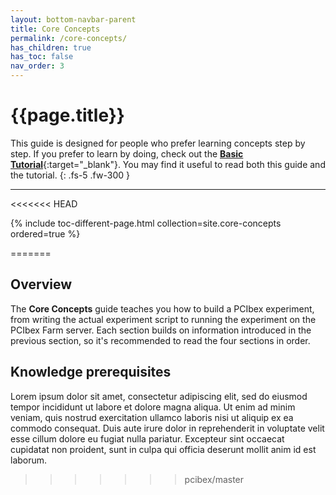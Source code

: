 ```yaml
---
layout: bottom-navbar-parent
title: Core Concepts
permalink: /core-concepts/
has_children: true
has_toc: false
nav_order: 3
---
```


# {{page.title}}

This guide is designed for people who prefer learning concepts step by step.
If you prefer to learn by doing, check out the
[**Basic Tutorial**]({{site.baseurl}}/basic-tutorial){:target="_blank"}.
You may find it useful to read both this guide and the tutorial.
{: .fs-5 .fw-300 }

---

<<<<<<< HEAD
<!-- TOC -->
{% include toc-different-page.html collection=site.core-concepts ordered=true %}

=======
## Overview

The **Core Concepts** guide teaches you how to build a PCIbex experiment,
from writing the actual experiment script to running the experiment on
the PCIbex Farm server. Each section builds on information introduced in the
previous section, so it's recommended to read the four sections in order.

## Knowledge prerequisites

Lorem ipsum dolor sit amet, consectetur adipiscing elit, sed do eiusmod tempor
incididunt ut labore et dolore magna aliqua. Ut enim ad minim veniam, quis
nostrud exercitation ullamco laboris nisi ut aliquip ex ea commodo consequat.
Duis aute irure dolor in reprehenderit in voluptate velit esse cillum dolore
eu fugiat nulla pariatur. Excepteur sint occaecat cupidatat non proident,
sunt in culpa qui officia deserunt mollit anim id est laborum.
>>>>>>> pcibex/master
